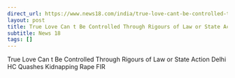 ```yaml
---
direct_url: https://www.news18.com/india/true-love-cant-be-controlled-through-rigours-of-law-or-state-action-delhi-hc-quashes-kidnapping-rape-fir-8736246.html
layout: post
title: True Love Can t Be Controlled Through Rigours of Law or State Action  Delhi HC Quashes Kidnapping   Rape FIR
subtitle: News 18
tags: []
---
```


True Love Can t Be Controlled Through Rigours of Law or State Action  Delhi HC Quashes Kidnapping   Rape FIR
